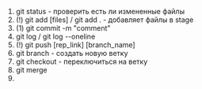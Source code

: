 1. git status - проверить есть ли измененные файлы
2. (!) git add [files] / git add . - добавляет файлы в stage
3. (1) git commit -m "comment"
4. git log / git log --oneline
5. (!) git push [rep_link] [branch_name]
6. git branch - создать новую ветку
7. git checkout - переключиться на ветку
8. git merge
9. 


